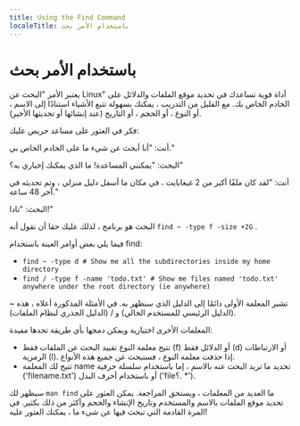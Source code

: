 ```yaml
---
title: Using the Find Command
localeTitle: باستخدام الأمر بحث
---
```

# باستخدام الأمر بحث

يعتبر الأمر "البحث عن Linux" أداة قوية تساعدك في تحديد موقع الملفات والدلائل على الخادم الخاص بك. مع القليل من التدريب ، يمكنك بسهولة تتبع الأشياء استنادًا إلى الاسم ، أو النوع ، أو الحجم ، أو التاريخ (عند إنشائها أو تحديثها الأخير).

فكر في العثور على مساعد حريص عليك:

أنت: "أنا أبحث عن شيء ما على الخادم الخاص بي."

البحث: "يمكنني المساعدة! ما الذي يمكنك إخباري به؟"

أنت: "لقد كان ملفًا أكبر من 2 غيغابايت ، في مكان ما أسفل دليل منزلي ، وتم تحديثه في آخر 48 ساعة."

البحث: "تادا!"

البحث هو برنامج ، لذلك عليك حقا أن تقول أنه `find ~ -type f -size +2G` .

فيما يلي بعض أوامر العينة باستخدام find:

*   `find ~ -type d # Show me all the subdirectories inside my home directory`
*   `find / -type f -name 'todo.txt' # Show me files named 'todo.txt' anywhere under the root directory (ie anywhere)`

تشير المعلمة الأولى دائمًا إلى الدليل الذي سنظهر به. في الأمثلة المذكورة أعلاه ، هذه ~ (الدليل الرئيسي للمستخدم الحالي) و / (الدليل الجذري لنظام الملفات).

المعلمات الأخرى اختيارية ويمكن دمجها بأي طريقة تجدها مفيدة:

*   تتيح معلمة النوع تقييد البحث عن الملفات فقط (f) أو الدلائل فقط (d) أو الارتباطات الرمزية (l). إذا حذفت معلمة النوع ، فستبحث عن جميع هذه الأنواع.
*   تتيح لك المعلمة name تحديد ما تريد البحث عنه بالاسم ، إما باستخدام سلسلة حرفية ('filename.txt') أو باستخدام أحرف البدل ('file؟. \*').

سيظهر لك `man find` ما العديد من المعلمات ، ويستحق المراجعة. يمكن العثور على تحديد موقع الملفات بالاسم والمستخدم وتاريخ الإنشاء والحجم وأكثر من ذلك بكثير. في المرة القادمة التي تبحث فيها عن شيء ما ، يمكنك العثور عليه!